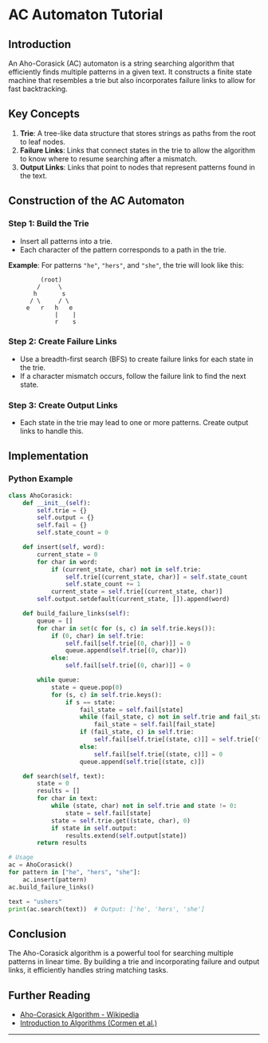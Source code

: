 # AC Automaton Tutorial

## Introduction
An Aho-Corasick (AC) automaton is a string searching algorithm that efficiently finds multiple patterns in a given text. It constructs a finite state machine that resembles a trie but also incorporates failure links to allow for fast backtracking.

## Key Concepts
1. **Trie**: A tree-like data structure that stores strings as paths from the root to leaf nodes.
2. **Failure Links**: Links that connect states in the trie to allow the algorithm to know where to resume searching after a mismatch.
3. **Output Links**: Links that point to nodes that represent patterns found in the text.

## Construction of the AC Automaton
### Step 1: Build the Trie
- Insert all patterns into a trie.
- Each character of the pattern corresponds to a path in the trie.

**Example**: For patterns `"he"`, `"hers"`, and `"she"`, the trie will look like this:
```
         (root)
        /     \
       h       s
      / \     / \
     e   r   h   e
             |    |
             r    s
```

### Step 2: Create Failure Links
- Use a breadth-first search (BFS) to create failure links for each state in the trie.
- If a character mismatch occurs, follow the failure link to find the next state.

### Step 3: Create Output Links
- Each state in the trie may lead to one or more patterns. Create output links to handle this.

## Implementation
### Python Example
```python
class AhoCorasick:
    def __init__(self):
        self.trie = {}
        self.output = {}
        self.fail = {}
        self.state_count = 0

    def insert(self, word):
        current_state = 0
        for char in word:
            if (current_state, char) not in self.trie:
                self.trie[(current_state, char)] = self.state_count
                self.state_count += 1
            current_state = self.trie[(current_state, char)]
        self.output.setdefault(current_state, []).append(word)

    def build_failure_links(self):
        queue = []
        for char in set(c for (s, c) in self.trie.keys()):
            if (0, char) in self.trie:
                self.fail[self.trie[(0, char)]] = 0
                queue.append(self.trie[(0, char)])
            else:
                self.fail[self.trie[(0, char)]] = 0

        while queue:
            state = queue.pop(0)
            for (s, c) in self.trie.keys():
                if s == state:
                    fail_state = self.fail[state]
                    while (fail_state, c) not in self.trie and fail_state != 0:
                        fail_state = self.fail[fail_state]
                    if (fail_state, c) in self.trie:
                        self.fail[self.trie[(state, c)]] = self.trie[(fail_state, c)]
                    else:
                        self.fail[self.trie[(state, c)]] = 0
                    queue.append(self.trie[(state, c)])

    def search(self, text):
        state = 0
        results = []
        for char in text:
            while (state, char) not in self.trie and state != 0:
                state = self.fail[state]
            state = self.trie.get((state, char), 0)
            if state in self.output:
                results.extend(self.output[state])
        return results

# Usage
ac = AhoCorasick()
for pattern in ["he", "hers", "she"]:
    ac.insert(pattern)
ac.build_failure_links()

text = "ushers"
print(ac.search(text))  # Output: ['he', 'hers', 'she']
```

## Conclusion
The Aho-Corasick algorithm is a powerful tool for searching multiple patterns in linear time. By building a trie and incorporating failure and output links, it efficiently handles string matching tasks.

## Further Reading
- [Aho-Corasick Algorithm - Wikipedia](https://en.wikipedia.org/wiki/Aho%E2%80%93Corasick_algorithm)
- [Introduction to Algorithms (Cormen et al.)](https://mitpress.mit.edu/books/introduction-algorithms)

---